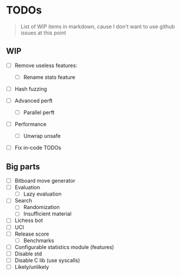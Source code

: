 # TODOs

> List of WIP items in markdown, cause I don't want to use github issues at this point

## WIP

- [ ] Remove useless features:
  - [ ] Rename stats feature

- [ ] Hash fuzzing

- [ ] Advanced perft
  - [ ] Parallel perft

- [ ] Performance
  - [ ] Unwrap unsafe

- [ ] Fix in-code TODOs

## Big parts

- [ ] Bitboard move generator
- [ ] Evaluation
  - [ ] Lazy evaluation
- [ ] Search
  - [ ] Randomization
  - [ ] Insufficient material
- [ ] Lichess bot
- [ ] UCI
- [ ] Release score
  - [ ] Benchmarks
- [ ] Configurable statistics module (features)
- [ ] Disable std
- [ ] Disable C lib (use syscalls)
- [ ] Likely/unlikely